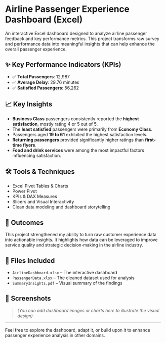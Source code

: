 # Airline Passenger Experience Dashboard (Excel)

An interactive Excel dashboard designed to analyze airline passenger feedback and key performance metrics. This project transforms raw survey and performance data into meaningful insights that can help enhance the overall passenger experience.

## ✨ Key Performance Indicators (KPIs)

- ✅ **Total Passengers**: 12,987  
- ✅ **Average Delay**: 29.76 minutes  
- ✅ **Satisfied Passengers**: 56,262  

## 📈 Key Insights

- **Business Class** passengers consistently reported the **highest satisfaction**, mostly rating 4 or 5 out of 5.
- The **least satisfied** passengers were primarily from **Economy Class**.
- Passengers aged **19 to 61** exhibited the highest satisfaction levels.
- **Returning passengers** provided significantly higher ratings than **first-time flyers**.
- **Food and drink services** were among the most impactful factors influencing satisfaction.

## 🛠️ Tools & Techniques

- Excel Pivot Tables & Charts  
- Power Pivot  
- KPIs & DAX Measures  
- Slicers and Visual Interactivity  
- Clean data modeling and dashboard storytelling

## 🚀 Outcomes

This project strengthened my ability to turn raw customer experience data into actionable insights. It highlights how data can be leveraged to improve service quality and strategic decision-making in the airline industry.

## 📁 Files Included

- `AirlineDashboard.xlsx` – The interactive dashboard  
- `PassengerData.xlsx` – The cleaned dataset used for analysis  
- `SummaryInsights.pdf` – Visual summary of the findings  

## 📸 Screenshots

> *(You can add dashboard images or charts here to illustrate the visual design)*

---

Feel free to explore the dashboard, adapt it, or build upon it to enhance passenger experience analysis in other domains.
